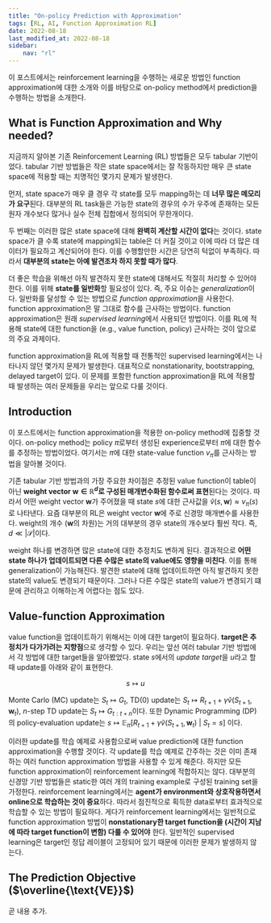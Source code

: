 ```yaml
---
title: "On-policy Prediction with Approximation"
tags: [RL, AI, Function Approximation RL]
date: 2022-08-18
last_modified_at: 2022-08-18
sidebar:
    nav: "rl"
---
```


이 포스트에서는 reinforcement learning을 수행하는 새로운 방법인 function approximation에 대한 소개와 이를 바탕으로 on-policy method에서 prediction을 수행하는 방법을 소개한다.

## What is Function Approximation and Why needed?

지금까지 알아본 기존 Reinforcement Learning (RL) 방법들은 모두 tabular 기반이었다. tabular 기반 방법들은 작은 state space에서는 잘 작동하지만 매우 큰 state space에 적용할 때는 치명적인 몇가지 문제가 발생한다.

먼저, state space가 매우 클 경우 각 state를 모두 mapping하는 데 **너무 많은 메모리가 요구**된다. 대부분의 RL task들은 가능한 state의 경우의 수가 우주에 존재하는 모든 원자 개수보다 많거나 실수 전체 집합에서 정의되어 무한개이다.

두 번째는 이러한 많은 state space에 대해 **완벽히 계산할 시간이 없다**는 것이다. state space가 클 수록 state에 mapping되는 table은 더 커질 것이고 이에 따라 더 많은 데이터가 필요하고 계산되어야 한다. 이를 수행할만한 시간은 당연히 턱없이 부족하다. 따라서 **대부분의 state는 아예 발견조차 하지 못할 때가 많다**.

더 좋은 학습을 위해선 아직 발견하지 못한 state에 대해서도 적절히 처리할 수 있어야 한다. 이를 위해 **state를 일반화**할 필요성이 있다. 즉, 주요 이슈는 *generalization*이다. 일반화를 달성할 수 있는 방법으로 *function approximation*을 사용한다. function approximation은 말 그대로 함수를 근사하는 방법이다. function approximation은 원래 *supervised learning*에서 사용되던 방법이다. 이를 RL에 적용해 state에 대한 function을 (e.g., value function, policy) 근사하는 것이 앞으로의 주요 과제이다.

function approximation을 RL에 적용할 때 전통적인 supervised learning에서는 나타나지 않던 몇가지 문제가 발생한다. 대표적으로 nonstationarity, bootstrapping, delayed target이 있다. 이 문제를 포함한 function approximation을 RL에 적용할 때 발생하는 여러 문제들을 우리는 앞으로 다룰 것이다. 

## Introduction

이 포스트에서는 function approximation을 적용한 on-policy method에 집중할 것이다. on-policy method는 policy $\pi$로부터 생성된 experience로부터 $\pi$에 대한 함수를 추정하는 방법이었다. 여기서는 $\pi$에 대한 state-value function $v_\pi$를 근사하는 방법을 알아볼 것이다.

기존 tabular 기반 방법과의 가장 주요한 차이점은 추정된 value function이 table이 아닌 **weight vector $\mathbf{w} \in \mathbb{R}^d$로 구성된 매개변수화된 함수로써 표현**된다는 것이다. 따라서 어떤 weight vector $\mathbf{w}$가 주어졌을 때 state $s$에 대한 근사값을 $\hat{v}(s,\mathbf{w}) \approx v_\pi(s)$로 나타낸다. 요즘 대부분의 RL은 weight vector $\mathbf{w}$에 주로 신경망 매개변수를 사용한다. weight의 개수 ($\mathbf{w}$의 차원)는 거의 대부분의 경우 state의 개수보다 훨씬 작다. 즉, $d \ll \vert \mathcal{S} \vert$이다.

weight 하나를 변경하면 많은 state에 대한 추정치도 변하게 된다. 결과적으로 **어떤 state 하나가 업데이트되면 다른 수많은 state의 value에도 영향을 미친다**. 이를 통해 generalization이 가능해진다. 발견한 state에 대해 업데이트하면 아직 발견하지 못한 state의 value도 변경되기 때문이다. 그러나 다른 수많은 state의 value가 변경되기 떄문에 관리하고 이해하는게 어렵다는 점도 있다.

## Value-function Approximation

value function을 업데이트하기 위해서는 이에 대한 target이 필요하다. **target은 추정치가 다가가려는 지향점**으로 생각할 수 있다. 우리는 앞선 여러 tabular 기반 방법에서 각 방법에 대한 target들을 알아봤었다. state $s$에서의 *update target*을 $u$라고 할 때 update를 아래와 같이 표현한다.

$$
s \mapsto u
$$

Monte Carlo (MC) update는 $S_t \mapsto G_t$, TD(0) update는 $S_t \mapsto R_{t+1} + \gamma \hat{v}(S_{t+1},\mathbf{w}_ t)$, $n$-step TD update는 $S_t \mapsto G_{t:t+n}$이다. 또한 Dynamic Programming (DP)의 policy-evaluation update는 $s \mapsto \mathbb{E}_ \pi [R_{t+1} + \gamma \hat{v}(S_{t+1},\mathbf{w}_t) \ \vert \ S_t=s]$ 이다.

이러한 update를 학습 예제로 사용함으로써 value prediction에 대한 function approximation을 수행할 것이다. 각 update를 학습 예제로 간주하는 것은 이미 존재하는 여러 function approximation 방법을 사용할 수 있게 해준다. 하지만 모든 function approximation이 reinforcement learning에 적합하지는 않다. 대부분의 신경망 기반 방법들은 static한 여러 개의 training example로 구성된 training set을 가정한다. reinforcement learning에서는 **agent가 environment와 상호작용하면서 online으로 학습하는 것이 중요**하다. 따라서 점진적으로 획득한 data로부터 효과적으로 학습할 수 있는 방법이 필요하다. 게다가 reinforcement learning에서는 일반적으로 function approximation 방법이 **nonstationary한 target function을 (시간이 지남에 따라 target function이 변함) 다룰 수 있어야** 한다. 일반적인 supervised learning은 target인 정답 레이블이 고정되어 있기 때문에 이러한 문제가 발생하지 않는다.

## The Prediction Objective ($\overline{\text{VE}}$)

곧 내용 추가.
